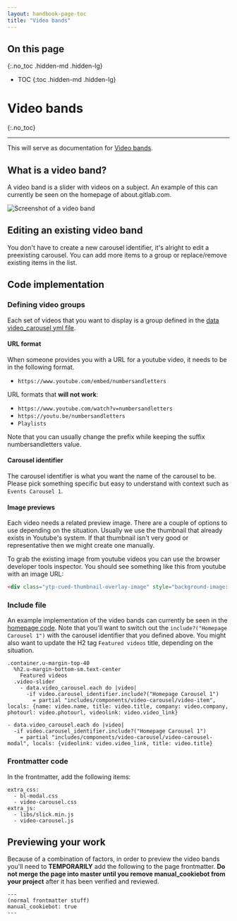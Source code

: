 ```yaml
---
layout: handbook-page-toc
title: "Video bands"
---
```


## On this page
{:.no_toc .hidden-md .hidden-lg}

- TOC
{:toc .hidden-md .hidden-lg}

# Video bands
{:.no_toc}

---

This will serve as documentation for [Video bands](https://gitlab.com/groups/gitlab-com/marketing/growth-marketing/brand-and-digital/-/epics/6).

## What is a video band?

A video band is a slider with videos on a subject. An example of this can currently be seen on the homepage of about.gitlab.com.

![Screenshot of a video band](/images/handbook/growth-marketing/screenshot-video-band.png)

## Editing an existing video band

You don't have to create a new carousel identifier, it's alright to edit a preexisting carousel. You can add more items to a group or replace/remove existing items in the list.

## Code implementation

### Defining video groups

Each set of videos that you want to display is a group defined in the [data video_carousel yml file](https://bit.ly/36iNPbe).

#### URL format

When someone provides you with a URL for a youtube video, it needs to be in the following format.

* `https://www.youtube.com/embed/numbersandletters`

URL formats that **will not work**:

* `https://www.youtube.com/watch?v=numbersandletters`
* `https://youtu.be/numbersandletters`
* `Playlists`

Note that you can usually change the prefix while keeping the suffix numbersandletters value.

#### Carousel identifier

The carousel identifier is what you want the name of the carousel to be. Please pick something specific but easy to understand with context such as `Events Carousel 1`.

#### Image previews

Each video needs a related preview image. There are a couple of options to use depending on the situation. Usually we use the thumbnail that already exists in Youtube's system. If that thumbnail isn't very good or representative then we might create one manually.

To grab the existing image from youtube videos you can use the browser developer tools inspector. You should see something like this from youtube with an image URL:

```html
<div class="ytp-cued-thumbnail-overlay-image" style="background-image: url(&quot;https://i.ytimg.com/vi/1GPsepFmNes/maxresdefault.jpg&quot;);"></div>

```

### Include file

An example implementation of the video bands can currently be seen in the [homepage code](https://bit.ly/3jeRP0n). Note that you'll want to switch out the `include?("Homepage Carousel 1")` with the carousel identifier that you defined above. You might also want to update the H2 tag `Featured videos` title, depending on the situation.

```haml
.container.u-margin-top-40
  %h2.u-margin-bottom-sm.text-center
    Featured videos
  .video-slider
    - data.video_carousel.each do |video|
      -if video.carousel_identifier.include?("Homepage Carousel 1")
        = partial "includes/components/video-carousel/video-item", locals: {name: video.name, title: video.title, company: video.company, photourl: video.photourl, videolink: video.video_link}

- data.video_carousel.each do |video|
  -if video.carousel_identifier.include?("Homepage Carousel 1")
    = partial "includes/components/video-carousel/video-carousel-modal", locals: {videolink: video.video_link, title: video.title}
```

### Frontmatter code

In the frontmatter, add the following items:

```
extra_css:
  - bl-modal.css
  - video-carousel.css
extra_js:
  - libs/slick.min.js
  - video-carousel.js
```

## Previewing your work

Because of a combination of factors, in order to preview the video bands you'll need to **TEMPORARILY** add the following to the page frontmatter. **Do not merge the page into master until you remove manual_cookiebot from your project** after it has been verified and reviewed.

```
---
(normal frontmatter stuff)
manual_cookiebot: true
---
```
